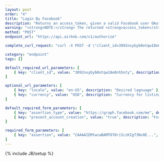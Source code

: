 ```yaml
---
layout: post
order: "4"
title: "Login By Facebook"
description: "Returns an access_token, given a valid Facebook user OAuth access token. See <a href=\"https://developers.facebook.com/docs/facebook-login/access-tokens\" target=\"_blank\">the Facebook docs</a> to learn how to generate an FB access token."
warning: "<strong>NOTE:</strong> The returned <strong>access_token</strong> is required to hit logged-in endpoints."
method: "POST"
endpoint_url: "https://api.airbnb.com/v1/authorize"

complete_curl_request: "curl -X POST -d \"client_id=3092nxybyb0otqw18e8nh5nty\" -d \"locale=en-US\" -d \"currency=USD\" -F assertion_type=https://graph.facebook.com/me -F assertion=CAAAAIEMtwcwBAMTO70riSczKIgT3Nv0EnaZBWmObwt914WAJYRsxZAekHZBLnpqOauZAZATjpmZB8rQF58GlSK5mjX1RbrSXnS7OjkPhqjjKcArd6sDAz83V8zltWogJMsosYJHt7AIz60XTetwUiOmz7OS4rBllLvqBDsW1niOZBKKZBweWAdcasedZBNjbNfoVntlWFx7Uc2hpSR9ROWYAWjXqdHoyjkXafceeJsmCuTKDwZCED -F prevent_account_creation=true https://api.airbnb.com/v1/authorize"

category: "endpoint"
tags: []

default_required_url_parameters: [
	{ key: "client_id", value: "3092nxybyb0otqw18e8nh5nty", description: "API Key" }
]

optional_url_parameters: [
	{ key: "locale", value: "en-US", description: "Desired lagnuage" },
	{ key: "currency", value: "USD", description: "Currency for listings" }
]

default_required_form_parameters: [
	{ key: "assertion_type", value: "https://graph.facebook.com/me", description: "Required for Facebook authentication." },
	{ key: "prevent_account_creation", value: "true", description: "For sign-in, as opposed to registration." }
]

required_form_parameters: [
	{ key: "assertion", value: "CAAAAIEMtwcwBAMTO70riSczKIgT3Nv0E...", description: "Facebook user's access token." }
]
---
```

{% include JB/setup %}
